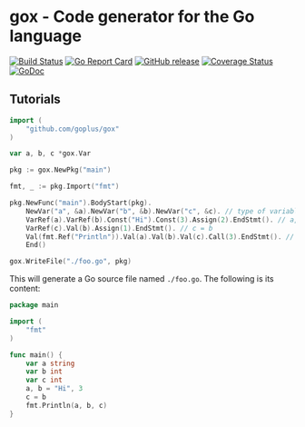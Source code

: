 gox - Code generator for the Go language
========

[![Build Status](https://travis-ci.org/goplus/gox.png?branch=master)](https://travis-ci.org/goplus/gox)
[![Go Report Card](https://goreportcard.com/badge/github.com/goplus/gox)](https://goreportcard.com/report/github.com/goplus/gox)
[![GitHub release](https://img.shields.io/github/v/tag/goplus/gox.svg?label=release)](https://github.com/goplus/gox/releases)
[![Coverage Status](https://codecov.io/gh/goplus/gox/branch/master/graph/badge.svg)](https://codecov.io/gh/goplus/gox)
[![GoDoc](https://img.shields.io/badge/godoc-reference-teal.svg)](https://pkg.go.dev/mod/github.com/goplus/gox)

## Tutorials

```go
import (
    "github.com/goplus/gox"
)

var a, b, c *gox.Var

pkg := gox.NewPkg("main")

fmt, _ := pkg.Import("fmt")

pkg.NewFunc("main").BodyStart(pkg).
    NewVar("a", &a).NewVar("b", &b).NewVar("c", &c). // type of variables will be auto detected
    VarRef(a).VarRef(b).Const("Hi").Const(3).Assign(2).EndStmt(). // a, b = "Hi", 3
    VarRef(c).Val(b).Assign(1).EndStmt(). // c = b
    Val(fmt.Ref("Println")).Val(a).Val(b).Val(c).Call(3).EndStmt(). // fmt.Println(a, b, c)
    End()

gox.WriteFile("./foo.go", pkg)
```

This will generate a Go source file named `./foo.go`. The following is its content:

```go
package main

import (
    "fmt"
)

func main() {
    var a string
    var b int
    var c int
    a, b = "Hi", 3
    c = b
    fmt.Println(a, b, c)
}
```
